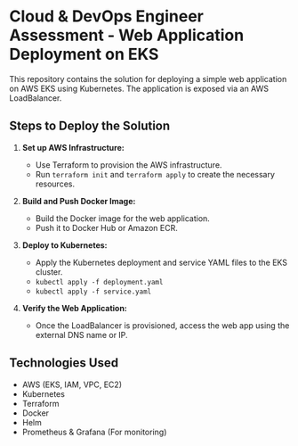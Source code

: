 # Cloud & DevOps Engineer Assessment - Web Application Deployment on EKS

This repository contains the solution for deploying a simple web application on AWS EKS using Kubernetes. The application is exposed via an AWS LoadBalancer.

## Steps to Deploy the Solution

1. **Set up AWS Infrastructure:**
   - Use Terraform to provision the AWS infrastructure.
   - Run `terraform init` and `terraform apply` to create the necessary resources.

2. **Build and Push Docker Image:**
   - Build the Docker image for the web application.
   - Push it to Docker Hub or Amazon ECR.

3. **Deploy to Kubernetes:**
   - Apply the Kubernetes deployment and service YAML files to the EKS cluster.
   - `kubectl apply -f deployment.yaml`
   - `kubectl apply -f service.yaml`

4. **Verify the Web Application:**
   - Once the LoadBalancer is provisioned, access the web app using the external DNS name or IP.

## Technologies Used

- AWS (EKS, IAM, VPC, EC2)
- Kubernetes
- Terraform
- Docker
- Helm
- Prometheus & Grafana (For monitoring)

